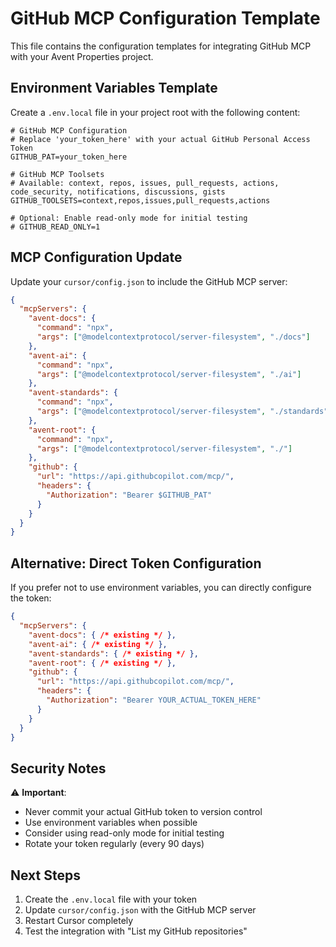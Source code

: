 # GitHub MCP Configuration Template

This file contains the configuration templates for integrating GitHub MCP with your Avent Properties project.

## Environment Variables Template

Create a `.env.local` file in your project root with the following content:

```env
# GitHub MCP Configuration
# Replace 'your_token_here' with your actual GitHub Personal Access Token
GITHUB_PAT=your_token_here

# GitHub MCP Toolsets
# Available: context, repos, issues, pull_requests, actions, code_security, notifications, discussions, gists
GITHUB_TOOLSETS=context,repos,issues,pull_requests,actions

# Optional: Enable read-only mode for initial testing
# GITHUB_READ_ONLY=1
```

## MCP Configuration Update

Update your `cursor/config.json` to include the GitHub MCP server:

```json
{
  "mcpServers": {
    "avent-docs": {
      "command": "npx",
      "args": ["@modelcontextprotocol/server-filesystem", "./docs"]
    },
    "avent-ai": {
      "command": "npx",
      "args": ["@modelcontextprotocol/server-filesystem", "./ai"]
    },
    "avent-standards": {
      "command": "npx",
      "args": ["@modelcontextprotocol/server-filesystem", "./standards"]
    },
    "avent-root": {
      "command": "npx",
      "args": ["@modelcontextprotocol/server-filesystem", "./"]
    },
    "github": {
      "url": "https://api.githubcopilot.com/mcp/",
      "headers": {
        "Authorization": "Bearer $GITHUB_PAT"
      }
    }
  }
}
```

## Alternative: Direct Token Configuration

If you prefer not to use environment variables, you can directly configure the token:

```json
{
  "mcpServers": {
    "avent-docs": { /* existing */ },
    "avent-ai": { /* existing */ },
    "avent-standards": { /* existing */ },
    "avent-root": { /* existing */ },
    "github": {
      "url": "https://api.githubcopilot.com/mcp/",
      "headers": {
        "Authorization": "Bearer YOUR_ACTUAL_TOKEN_HERE"
      }
    }
  }
}
```

## Security Notes

⚠️ **Important**: 
- Never commit your actual GitHub token to version control
- Use environment variables when possible
- Consider using read-only mode for initial testing
- Rotate your token regularly (every 90 days)

## Next Steps

1. Create the `.env.local` file with your token
2. Update `cursor/config.json` with the GitHub MCP server
3. Restart Cursor completely
4. Test the integration with "List my GitHub repositories"








